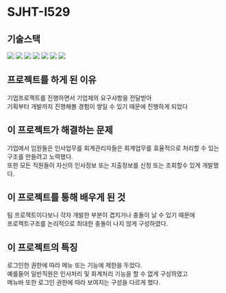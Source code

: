 # SJHT-I529

<h2>기술스택</h2>
<div>
  <img src="https://img.shields.io/badge/java-ECD53F?style=flat&logo=&logoColor=white"/> 
  <img src="https://img.shields.io/badge/Spring-바탕색?style=flat&logo=&logoColor=white"/> 
  <img src="https://img.shields.io/badge/JS(ES6)-0094F5?style=flat&logo=&logoColor=white"/> 
  <img src="https://img.shields.io/badge/CSS(SCSS)-EF2D5E?style=flat&logo=&logoColor=white"/> 
  <img src="https://img.shields.io/badge/Vue.js-FF9E0F?style=flat&logo=&logoColor=white"/> 
  <img src="https://img.shields.io/badge/HTML-40AEF0?style=flat&logo=&logoColor=white"/> 
  <img src="https://img.shields.io/badge/Tymeleaf-A100FF?style=flat&logo=&logoColor=white"/> 
</div>

<h2>프로젝트를 하게 된 이유</h2>
<p> 
  기업프로젝트를 진행하면서 기업체의 요구사항을 전달받아<br/> 기획부터 개발까지 진행해볼 경험이 쌓일 수 있기 때문에 진행하게 
  되었다
</p>
  
<h2>이 프로젝트가 해결하는 문제</h2>
<p>
  기업에서 임원들은 인사업무를 회계관리자들은 회계업무를 효율적으로 처리할 수 있는 구조를 만들려고 노력했다.<br/>
  또한 모든 직원들이 자신의 인사정보 또는 지출정보를 신청 또는 조회할수 있게 개발했다.
</p>

<h2>이 프로젝트를 통해 배우게 된 것</h2>
<p>
  팀 프로젝트이다보니 각자 개발한 부분이 겹치거나 충돌이 날 수 있기 때문에 <br/>
  프로젝트구조를 논리적으로 최대한 충돌이 나지 않게 구성하였다. 
</p>

<h2>이 프로젝트의 특징</h2>
<p>
  로그인한 권한에 따라 메뉴 또는 기능에 제한을 두었다. <br/>
  예를들어 일반직원은 인사처리 및 회계처리 기능을 할 수 없게 구성하였고 <br/>
  메뉴바 또한 로그인 권한에 따라 보여지는 구성을 다르게 했다.
</p>
